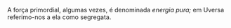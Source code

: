﻿A força primordial, algumas vezes, é denominada *energia pura;* em Uversa referimo-nos a ela como segregata.